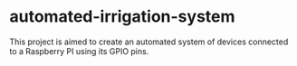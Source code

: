 # automated-irrigation-system

This project is aimed to create an automated system of devices connected to a Raspberry PI using its GPIO pins.
